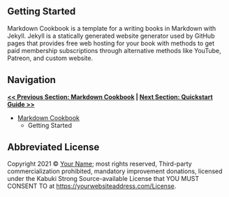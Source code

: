 ## Getting Started

Markdown Cookbook is a template for a writing books in Markdown with Jekyll. Jekyll is a statically generated website generator used by GitHub pages that provides free web hosting for your book with methods to get paid membership subscriptions through alternative methods like YouTube, Patreon, and custom website.

## Navigation

**[<< Previous Section: Markdown Cookbook](../) | [Next Section: Quickstart Guide >>](./quickstart_guide)**

* [Markdown Cookbook](../)
   * Getting Started

## Abbreviated License

Copyright 2021 © [Your Name](https://yourwebsiteaddress.com); most rights reserved, Third-party commercialization prohibited, mandatory improvement donations, licensed under the Kabuki Strong Source-available License that YOU MUST CONSENT TO at <https://yourwebsiteaddress.com/License>.
